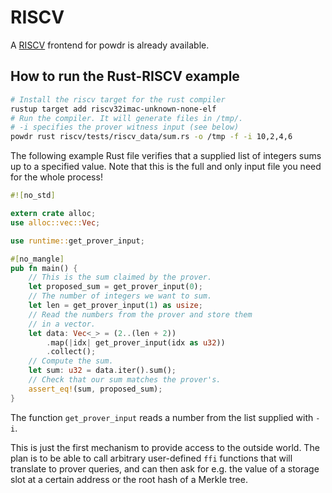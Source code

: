 # RISCV

A [RISCV](https://riscv.org/technical/specifications/) frontend for powdr is already available.

## How to run the Rust-RISCV example

```sh
# Install the riscv target for the rust compiler
rustup target add riscv32imac-unknown-none-elf
# Run the compiler. It will generate files in /tmp/.
# -i specifies the prover witness input (see below)
powdr rust riscv/tests/riscv_data/sum.rs -o /tmp -f -i 10,2,4,6 
```

The following example Rust file verifies that a supplied list of integers sums up to a specified value.
Note that this is the full and only input file you need for the whole process!

```rust
#![no_std]

extern crate alloc;
use alloc::vec::Vec;

use runtime::get_prover_input;

#[no_mangle]
pub fn main() {
    // This is the sum claimed by the prover.
    let proposed_sum = get_prover_input(0);
    // The number of integers we want to sum.
    let len = get_prover_input(1) as usize;
    // Read the numbers from the prover and store them
    // in a vector.
    let data: Vec<_> = (2..(len + 2))
        .map(|idx| get_prover_input(idx as u32))
        .collect();
    // Compute the sum.
    let sum: u32 = data.iter().sum();
    // Check that our sum matches the prover's.
    assert_eq!(sum, proposed_sum);
}
```

The function `get_prover_input` reads a number from the list supplied with `-i`.

This is just the first mechanism to provide access to the outside world.
The plan is to be able to call arbitrary user-defined `ffi` functions that will translate to prover queries,
and can then ask for e.g. the value of a storage slot at a certain address or the root hash of a Merkle tree.
